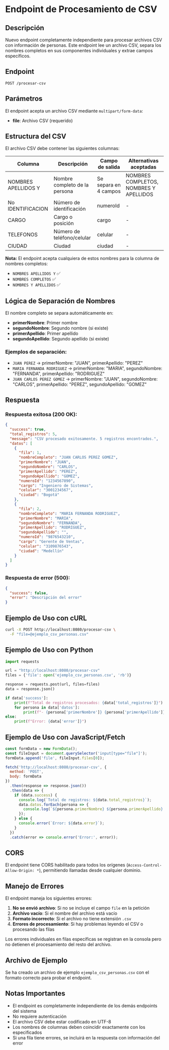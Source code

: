 # Endpoint de Procesamiento de CSV

## Descripción

Nuevo endpoint completamente independiente para procesar archivos CSV con información de personas. Este endpoint lee un archivo CSV, separa los nombres completos en sus componentes individuales y extrae campos específicos.

## Endpoint

```
POST /procesar-csv
```

## Parámetros

El endpoint acepta un archivo CSV mediante `multipart/form-data`:

- **file**: Archivo CSV (requerido)

## Estructura del CSV

El archivo CSV debe contener las siguientes columnas:

| Columna              | Descripción                           | Campo de salida | Alternativas aceptadas |
|---------------------|---------------------------------------|-----------------|------------------------|
| NOMBRES APELLIDOS Y | Nombre completo de la persona        | Se separa en 4 campos | NOMBRES COMPLETOS, NOMBRES Y APELLIDOS |
| No IDENTIFICACION   | Número de identificación             | numeroId        | - |
| CARGO               | Cargo o posición                     | cargo           | - |
| TELEFONOS           | Número de teléfono/celular          | celular         | - |
| CIUDAD              | Ciudad                               | ciudad          | - |

**Nota:** El endpoint acepta cualquiera de estos nombres para la columna de nombres completos:
- `NOMBRES APELLIDOS Y` ✅
- `NOMBRES COMPLETOS` ✅
- `NOMBRES Y APELLIDOS` ✅

## Lógica de Separación de Nombres

El nombre completo se separa automáticamente en:

- **primerNombre**: Primer nombre
- **segundoNombre**: Segundo nombre (si existe)
- **primerApellido**: Primer apellido
- **segundoApellido**: Segundo apellido (si existe)

### Ejemplos de separación:

- `JUAN PEREZ` → primerNombre: "JUAN", primerApellido: "PEREZ"
- `MARIA FERNANDA RODRIGUEZ` → primerNombre: "MARIA", segundoNombre: "FERNANDA", primerApellido: "RODRIGUEZ"
- `JUAN CARLOS PEREZ GOMEZ` → primerNombre: "JUAN", segundoNombre: "CARLOS", primerApellido: "PEREZ", segundoApellido: "GOMEZ"

## Respuesta

### Respuesta exitosa (200 OK):

```json
{
  "success": true,
  "total_registros": 5,
  "message": "CSV procesado exitosamente. 5 registros encontrados.",
  "datos": [
    {
      "fila": 1,
      "nombreCompleto": "JUAN CARLOS PEREZ GOMEZ",
      "primerNombre": "JUAN",
      "segundoNombre": "CARLOS",
      "primerApellido": "PEREZ",
      "segundoApellido": "GOMEZ",
      "numeroId": "1234567890",
      "cargo": "Ingeniero de Sistemas",
      "celular": "3001234567",
      "ciudad": "Bogotá"
    },
    {
      "fila": 2,
      "nombreCompleto": "MARIA FERNANDA RODRIGUEZ",
      "primerNombre": "MARIA",
      "segundoNombre": "FERNANDA",
      "primerApellido": "RODRIGUEZ",
      "segundoApellido": "",
      "numeroId": "9876543210",
      "cargo": "Gerente de Ventas",
      "celular": "3109876543",
      "ciudad": "Medellín"
    }
  ]
}
```

### Respuesta de error (500):

```json
{
  "success": false,
  "error": "Descripción del error"
}
```

## Ejemplo de Uso con cURL

```bash
curl -X POST http://localhost:8080/procesar-csv \
  -F "file=@ejemplo_csv_personas.csv"
```

## Ejemplo de Uso con Python

```python
import requests

url = "http://localhost:8080/procesar-csv"
files = {'file': open('ejemplo_csv_personas.csv', 'rb')}

response = requests.post(url, files=files)
data = response.json()

if data['success']:
    print(f"Total de registros procesados: {data['total_registros']}")
    for persona in data['datos']:
        print(f"- {persona['primerNombre']} {persona['primerApellido']}: {persona['cargo']}")
else:
    print(f"Error: {data['error']}")
```

## Ejemplo de Uso con JavaScript/Fetch

```javascript
const formData = new FormData();
const fileInput = document.querySelector('input[type="file"]');
formData.append('file', fileInput.files[0]);

fetch('http://localhost:8080/procesar-csv', {
  method: 'POST',
  body: formData
})
  .then(response => response.json())
  .then(data => {
    if (data.success) {
      console.log(`Total de registros: ${data.total_registros}`);
      data.datos.forEach(persona => {
        console.log(`${persona.primerNombre} ${persona.primerApellido}: ${persona.cargo}`);
      });
    } else {
      console.error(`Error: ${data.error}`);
    }
  })
  .catch(error => console.error('Error:', error));
```

## CORS

El endpoint tiene CORS habilitado para todos los orígenes (`Access-Control-Allow-Origin: *`), permitiendo llamadas desde cualquier dominio.

## Manejo de Errores

El endpoint maneja los siguientes errores:

1. **No se envió archivo**: Si no se incluye el campo `file` en la petición
2. **Archivo vacío**: Si el nombre del archivo está vacío
3. **Formato incorrecto**: Si el archivo no tiene extensión `.csv`
4. **Errores de procesamiento**: Si hay problemas leyendo el CSV o procesando las filas

Los errores individuales en filas específicas se registran en la consola pero no detienen el procesamiento del resto del archivo.

## Archivo de Ejemplo

Se ha creado un archivo de ejemplo `ejemplo_csv_personas.csv` con el formato correcto para probar el endpoint.

## Notas Importantes

- El endpoint es completamente independiente de los demás endpoints del sistema
- No requiere autenticación
- El archivo CSV debe estar codificado en UTF-8
- Los nombres de columnas deben coincidir exactamente con los especificados
- Si una fila tiene errores, se incluirá en la respuesta con información del error
